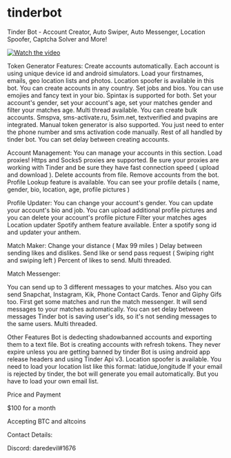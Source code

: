 # tinderbot
Tinder Bot - Account Creator, Auto Swiper, Auto Messenger, Location Spoofer, Captcha Solver and More!


[![Watch the video](https://i.imgur.com/EJOiXov.png)](https://www.youtube.com/watch?v=quPcrx4UsLs)

Token Generator Features:
Create accounts automatically. Each account is using unique device id and android simulators.
Load your firstnames, emails, geo location lists and photos. Location spoofer is available in this bot. You can create accounts in any country.
Set jobs and bios. You can use emojies and fancy text in your bio. Spintax is supported for both.
Set your account's gender, set your account's age, set your matches gender and filter your matches age.
Multi thread available. You can create bulk accounts.
Smspva, sms-activate.ru, 5sim.net, textverified and pvapins are integrated.
Manual token generator is also supported. You just need to enter the phone number and sms activation code manually. Rest of all handled by tinder bot.
You can set delay between creating accounts.

Account Management:
You can manage your accounts in this section.
Load proxies! Https and Socks5 proxies are supported. Be sure your proxies are working with Tinder and be sure they have fast connection speed ( upload and download ).
Delete accounts from file.
Remove accounts from the bot.
Profile Lookup feature is available. You can see your profile details ( name, gender, bio, location, age, profile pictures )

Profile Updater:
You can change your account's gender.
You can update your account's bio and job.
You can upload additional profile pictures and you can delete your account's profile picture
Filter your matches ages
Location updater
Spotify anthem feature available. Enter a spotify song id and updater your anthem.

Match Maker:
Change your distance ( Max 99 miles )
Delay between sending likes and dislikes.
Send like or send pass request ( Swiping right and swiping left )
Percent of likes to send.
Multi threaded.

Match Messenger:

You can send up to 3 different messages to your matches. Also you can send Snapchat, Instagram, Kik, Phone Contact Cards. Tenor and Giphy Gifs too. First get some matches and run the match messenger. It will send messages to your matches automatically.
You can set delay between messages
Tinder bot is saving user's ids, so it's not sending messages to the same users.
Multi threaded.

Other Features
Bot is dedecting shadowbanned accounts and exporting them to a text file.
Bot is creating accounts with refresh tokens. They never expire unless you are getting banned by tinder
Bot is using android app release headers and using Tinder Api v3.
Location spoofer is available. You need to load your location list like this format: latidue,longitude
If your email is rejected by tinder, the bot will generate you email automatically. But you have to load your own email list.

Price and Payment

$100 for a month

Accepting BTC and altcoins

Contact Details:  

Discord: daredevil#1676


